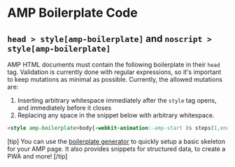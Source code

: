 <!---
Copyright 2015 The AMP HTML Authors. All Rights Reserved.

Licensed under the Apache License, Version 2.0 (the "License");
you may not use this file except in compliance with the License.
You may obtain a copy of the License at

      http://www.apache.org/licenses/LICENSE-2.0

Unless required by applicable law or agreed to in writing, software
distributed under the License is distributed on an "AS-IS" BASIS,
WITHOUT WARRANTIES OR CONDITIONS OF ANY KIND, either express or implied.
See the License for the specific language governing permissions and
limitations under the License.
-->

# AMP Boilerplate Code

## `head > style[amp-boilerplate]` and `noscript > style[amp-boilerplate]`

AMP HTML documents must contain the following boilerplate in their `head` tag.
Validation is currently done with regular expressions, so it's important to keep
mutations as minimal as possible. Currently, the allowed mutations are:

1. Inserting arbitrary whitespace immediately after the `style` tag opens, and immediately before it closes
2. Replacing any space in the snippet below with arbitrary whitespace.

<!-- prettier-ignore-start -->
```html
<style amp-boilerplate>body{-webkit-animation:-amp-start 8s steps(1,end) 0s 1 normal both;-moz-animation:-amp-start 8s steps(1,end) 0s 1 normal both;-ms-animation:-amp-start 8s steps(1,end) 0s 1 normal both;animation:-amp-start 8s steps(1,end) 0s 1 normal both}@-webkit-keyframes -amp-start{from{visibility:hidden}to{visibility:visible}}@-moz-keyframes -amp-start{from{visibility:hidden}to{visibility:visible}}@-ms-keyframes -amp-start{from{visibility:hidden}to{visibility:visible}}@-o-keyframes -amp-start{from{visibility:hidden}to{visibility:visible}}@keyframes -amp-start{from{visibility:hidden}to{visibility:visible}}</style><noscript><style amp-boilerplate>body{-webkit-animation:none;-moz-animation:none;-ms-animation:none;animation:none}</style></noscript>
```
<!-- prettier-ignore-end -->

[tip]
You can use the [boilerplate generator](https://amp.dev/boilerplate) to quickly setup a basic skeleton for your AMP page. It also provides snippets for structured data, to create a PWA and more!
[/tip]
